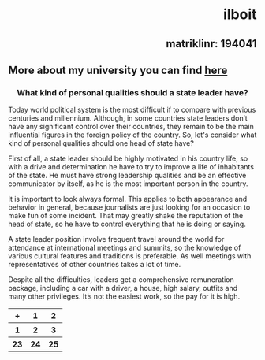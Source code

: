 <!DOCTYPE html>
<html>
<body>
<h1 align=right>ilboit</h1>
<h2 align=right>matriklinr: 194041</h2>
<h2>More about my university you can find <a href="http://www.ttu.ee">here</a></h2>
<h3 align=center>What kind of personal qualities should a state leader have?</h3>
  <p>Today world political system is the most difficult if to compare with previous centuries and millennium. Although, in some countries state leaders don’t have any significant control over their countries, they remain to be the main influential figures in the foreign policy of the country. So, let's consider what kind of personal qualities should one head of state have?</p>
  <p>First of all, a state leader should be highly motivated in his country life, so with a drive and determination he have to try to improve a life of inhabitants of the state. He must have strong leadership qualities and be an effective communicator by itself, as he is the most important person in the country.</p>
  <p>It is important to look always formal. This applies to both appearance and behavior in general, because journalists are just looking for an occasion to make fun of some incident. That may greatly shake the reputation of the head of state, so he have to control everything that he is doing or saying.</p>
  <p>A state leader position involve frequent travel around the world for attendance at international meetings and summits, so the knowledge of various cultural features and traditions is preferable. As well meetings with representatives of other countries takes a lot of time.</p>
  <p>Despite all the difficulties, leaders get a comprehensive remuneration package, including a car with a driver, a house, high salary, outfits and many other privileges. It’s not the easiest work, so the pay for it is high.</p>
<table style="width:100%">
  <tr>
    <th>+</th>
    <th>1</th>
    <th>2</th>
  </tr>
  <tr>
    <th>1</th>
    <th>2</th>
    <th>3</th>
  </tr>
  <tr>
    <th>23</th>
    <th>24</th>
    <th>25</th>
  </tr>
</table>
</body>
</html>
